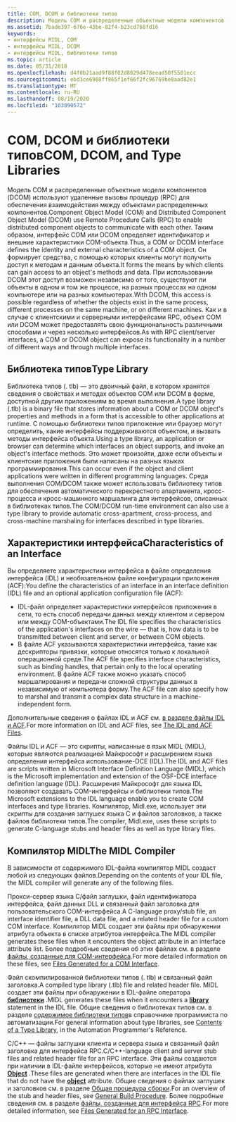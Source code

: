 ```yaml
---
title: COM, DCOM и библиотеки типов
description: Модель COM и распределенные объектные модели компонентов (DCOM) используют удаленные вызовы процедур (RPC) для обеспечения взаимодействия между объектами распределенных компонентов.
ms.assetid: 7bade397-676e-43be-82f4-b23cd768fd16
keywords:
- интерфейсы MIDL, COM
- интерфейсы MIDL, DCOM
- интерфейсы MIDL, библиотеки типов
ms.topic: article
ms.date: 05/31/2018
ms.openlocfilehash: d4f0b21aad9f88f02d8029d478eead50f5501ecc
ms.sourcegitcommit: ebd3ce6908ff865f1ef66f2fc96769be0aad82e1
ms.translationtype: MT
ms.contentlocale: ru-RU
ms.lasthandoff: 08/19/2020
ms.locfileid: "103890572"
---
```

# <a name="com-dcom-and-type-libraries"></a><span data-ttu-id="0dfd2-106">COM, DCOM и библиотеки типов</span><span class="sxs-lookup"><span data-stu-id="0dfd2-106">COM, DCOM, and Type Libraries</span></span>

<span data-ttu-id="0dfd2-107">Модель COM и распределенные объектные модели компонентов (DCOM) используют удаленные вызовы процедур (RPC) для обеспечения взаимодействия между объектами распределенных компонентов.</span><span class="sxs-lookup"><span data-stu-id="0dfd2-107">Component Object Model (COM) and Distributed Component Object Model (DCOM) use Remote Procedure Calls (RPC) to enable distributed component objects to communicate with each other.</span></span> <span data-ttu-id="0dfd2-108">Таким образом, интерфейс COM или DCOM определяет идентификатор и внешние характеристики COM-объекта.</span><span class="sxs-lookup"><span data-stu-id="0dfd2-108">Thus, a COM or DCOM interface defines the identity and external characteristics of a COM object.</span></span> <span data-ttu-id="0dfd2-109">Он формирует средства, с помощью которых клиенты могут получить доступ к методам и данным объекта.</span><span class="sxs-lookup"><span data-stu-id="0dfd2-109">It forms the means by which clients can gain access to an object's methods and data.</span></span> <span data-ttu-id="0dfd2-110">При использовании DCOM этот доступ возможен независимо от того, существуют ли объекты в одном и том же процессе, на разных процессах на одном компьютере или на разных компьютерах.</span><span class="sxs-lookup"><span data-stu-id="0dfd2-110">With DCOM, this access is possible regardless of whether the objects exist in the same process, different processes on the same machine, or on different machines.</span></span> <span data-ttu-id="0dfd2-111">Как и в случае с клиентскими и серверными интерфейсами RPC, объект COM или DCOM может предоставлять свою функциональность различными способами и через несколько интерфейсов.</span><span class="sxs-lookup"><span data-stu-id="0dfd2-111">As with RPC client/server interfaces, a COM or DCOM object can expose its functionality in a number of different ways and through multiple interfaces.</span></span>

## <a name="type-library"></a><span data-ttu-id="0dfd2-112">Библиотека типов</span><span class="sxs-lookup"><span data-stu-id="0dfd2-112">Type Library</span></span>

<span data-ttu-id="0dfd2-113">Библиотека типов (. tlb) — это двоичный файл, в котором хранятся сведения о свойствах и методах объектов COM или DCOM в форме, доступной другим приложениям во время выполнения.</span><span class="sxs-lookup"><span data-stu-id="0dfd2-113">A type library (.tlb) is a binary file that stores information about a COM or DCOM object's properties and methods in a form that is accessible to other applications at runtime.</span></span> <span data-ttu-id="0dfd2-114">С помощью библиотеки типов приложение или браузер могут определить, какие интерфейсы поддерживаются объектом, и вызвать методы интерфейса объекта.</span><span class="sxs-lookup"><span data-stu-id="0dfd2-114">Using a type library, an application or browser can determine which interfaces an object supports, and invoke an object's interface methods.</span></span> <span data-ttu-id="0dfd2-115">Это может произойти, даже если объекты и клиентские приложения были написаны на разных языках программирования.</span><span class="sxs-lookup"><span data-stu-id="0dfd2-115">This can occur even if the object and client applications were written in different programming languages.</span></span> <span data-ttu-id="0dfd2-116">Среда выполнения COM/DCOM также может использовать библиотеку типов для обеспечения автоматического перекрестного апартамента, кросс-процесса и кросс-машинного маршалинга для интерфейсов, описанных в библиотеках типов.</span><span class="sxs-lookup"><span data-stu-id="0dfd2-116">The COM/DCOM run-time environment can also use a type library to provide automatic cross-apartment, cross-process, and cross-machine marshaling for interfaces described in type libraries.</span></span>

## <a name="characteristics-of-an-interface"></a><span data-ttu-id="0dfd2-117">Характеристики интерфейса</span><span class="sxs-lookup"><span data-stu-id="0dfd2-117">Characteristics of an Interface</span></span>

<span data-ttu-id="0dfd2-118">Вы определяете характеристики интерфейса в файле определения интерфейса (IDL) и необязательном файле конфигурации приложения (ACF):</span><span class="sxs-lookup"><span data-stu-id="0dfd2-118">You define the characteristics of an interface in an interface definition (IDL) file and an optional application configuration file (ACF):</span></span>

-   <span data-ttu-id="0dfd2-119">IDL-файл определяет характеристики интерфейсов приложения в сети, то есть способ передачи данных между клиентом и сервером или между COM-объектами.</span><span class="sxs-lookup"><span data-stu-id="0dfd2-119">The IDL file specifies the characteristics of the application's interfaces on the wire — that is, how data is to be transmitted between client and server, or between COM objects.</span></span>
-   <span data-ttu-id="0dfd2-120">В файле ACF указываются характеристики интерфейса, такие как дескрипторы привязки, которые относятся только к локальной операционной среде.</span><span class="sxs-lookup"><span data-stu-id="0dfd2-120">The ACF file specifies interface characteristics, such as binding handles, that pertain only to the local operating environment.</span></span> <span data-ttu-id="0dfd2-121">В файле ACF также можно указать способ маршалирования и передачи сложной структуры данных в независимую от компьютера форму.</span><span class="sxs-lookup"><span data-stu-id="0dfd2-121">The ACF file can also specify how to marshal and transmit a complex data structure in a machine-independent form.</span></span>

<span data-ttu-id="0dfd2-122">Дополнительные сведения о файлах IDL и ACF см. [в разделе файлы IDL и ACF](/windows/desktop/Rpc/the-idl-and-acf-files).</span><span class="sxs-lookup"><span data-stu-id="0dfd2-122">For more information on IDL and ACF files, see [The IDL and ACF Files](/windows/desktop/Rpc/the-idl-and-acf-files).</span></span>

<span data-ttu-id="0dfd2-123">Файлы IDL и ACF — это скрипты, написанные в язык MIDL (MIDL), которые являются реализацией Майкрософт и расширением языка определения интерфейса использование-DCE (IDL).</span><span class="sxs-lookup"><span data-stu-id="0dfd2-123">The IDL and ACF files are scripts written in Microsoft Interface Definition Language (MIDL), which is the Microsoft implementation and extension of the OSF-DCE interface definition language (IDL).</span></span> <span data-ttu-id="0dfd2-124">Расширения Майкрософт для языка IDL позволяют создавать COM-интерфейсы и библиотеки типов.</span><span class="sxs-lookup"><span data-stu-id="0dfd2-124">The Microsoft extensions to the IDL language enable you to create COM interfaces and type libraries.</span></span> <span data-ttu-id="0dfd2-125">Компилятор, Midl.exe, использует эти скрипты для создания заглушек языка C и файлов заголовков, а также файлов библиотеки типов.</span><span class="sxs-lookup"><span data-stu-id="0dfd2-125">The compiler, Midl.exe, uses these scripts to generate C-language stubs and header files as well as type library files.</span></span>

## <a name="the-midl-compiler"></a><span data-ttu-id="0dfd2-126">Компилятор MIDL</span><span class="sxs-lookup"><span data-stu-id="0dfd2-126">The MIDL Compiler</span></span>

<span data-ttu-id="0dfd2-127">В зависимости от содержимого IDL-файла компилятор MIDL создаст любой из следующих файлов.</span><span class="sxs-lookup"><span data-stu-id="0dfd2-127">Depending on the contents of your IDL file, the MIDL compiler will generate any of the following files.</span></span>

<span data-ttu-id="0dfd2-128">Прокси-сервер языка C/файл заглушки, файл идентификатора интерфейса, файл данных DLL и связанный файл заголовка для пользовательского COM-интерфейса.</span><span class="sxs-lookup"><span data-stu-id="0dfd2-128">A C-language proxy/stub file, an interface identifier file, a DLL data file, and a related header file for a custom COM interface.</span></span> <span data-ttu-id="0dfd2-129">Компилятор MIDL создает эти файлы при обнаружении атрибута объекта в списке атрибутов интерфейса.</span><span class="sxs-lookup"><span data-stu-id="0dfd2-129">The MIDL compiler generates these files when it encounters the object attribute in an interface attribute list.</span></span> <span data-ttu-id="0dfd2-130">Более подробные сведения об этих файлах см. в разделе [файлы, созданные для COM-интерфейса](files-generated-for-a-com-interface.md).</span><span class="sxs-lookup"><span data-stu-id="0dfd2-130">For more detailed information on these files, see [Files Generated for a COM Interface](files-generated-for-a-com-interface.md).</span></span>

<span data-ttu-id="0dfd2-131">Файл скомпилированной библиотеки типов (. tlb) и связанный файл заголовка.</span><span class="sxs-lookup"><span data-stu-id="0dfd2-131">A compiled type library (.tlb) file and related header file.</span></span> <span data-ttu-id="0dfd2-132">MIDL создает эти файлы при обнаружении в IDL-файле оператора [**библиотеки**](library.md) .</span><span class="sxs-lookup"><span data-stu-id="0dfd2-132">MIDL generates these files when it encounters a [**library**](library.md) statement in the IDL file.</span></span> <span data-ttu-id="0dfd2-133">Общие сведения о библиотеках типов см. в разделе [содержимое библиотеки типов](/previous-versions/windows/desktop/automat/contents-of-a-type-library)в справочнике программиста по автоматизации.</span><span class="sxs-lookup"><span data-stu-id="0dfd2-133">For general information about type libraries, see [Contents of a Type Library](/previous-versions/windows/desktop/automat/contents-of-a-type-library), in the Automation Programmer's Reference.</span></span>

<span data-ttu-id="0dfd2-134">C/C++ — файлы заглушки клиента и сервера языка и связанный файл заголовка для интерфейса RPC.</span><span class="sxs-lookup"><span data-stu-id="0dfd2-134">C/C++-language client and server stub files and related header file for an RPC interface.</span></span> <span data-ttu-id="0dfd2-135">Эти файлы создаются при наличии в IDL-файле интерфейсов, которые не имеют атрибута [**Object**](object.md) .</span><span class="sxs-lookup"><span data-stu-id="0dfd2-135">These files are generated when there are interfaces in the IDL file that do not have the [**object**](object.md) attribute.</span></span> <span data-ttu-id="0dfd2-136">Общие сведения о файлах заглушек и заголовков см. в разделе [Общая процедура сборки](/windows/desktop/Rpc/general-build-procedure).</span><span class="sxs-lookup"><span data-stu-id="0dfd2-136">For an overview of the stub and header files, see [General Build Procedure](/windows/desktop/Rpc/general-build-procedure).</span></span> <span data-ttu-id="0dfd2-137">Более подробные сведения см. в разделе [файлы, созданные для интерфейса RPC](files-generated-for-an-rpc-interface.md).</span><span class="sxs-lookup"><span data-stu-id="0dfd2-137">For more detailed information, see [Files Generated for an RPC Interface](files-generated-for-an-rpc-interface.md).</span></span>

 

 